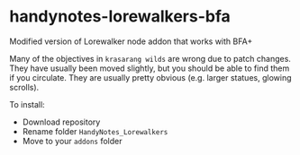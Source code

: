 # handynotes-lorewalkers-bfa
Modified version of Lorewalker node addon that works with BFA+

Many of the objectives in `krasarang wilds` are wrong due to patch changes. They have usually been moved slightly, but you should be able to find them if you circulate. They are usually pretty obvious (e.g. larger statues, glowing scrolls).


To install:
* Download repository
* Rename folder `HandyNotes_Lorewalkers`
* Move to your `addons` folder
